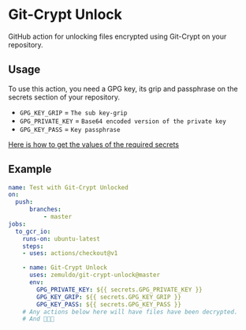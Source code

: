 # Git-Crypt Unlock

GitHub action for unlocking files encrypted using Git-Crypt on your repository.

## Usage

To use this action, you need a GPG key, its grip and passphrase on the secrets section of your repository.

- `GPG_KEY_GRIP` = `The sub key-grip`
- `GPG_PRIVATE_KEY` = `Base64 encoded version of the private key`
- `GPG_KEY_PASS` = `Key passphrase`

[Here is how to get the values of the required secrets](SETUP_KEYS.md)

## Example

```yml
name: Test with Git-Crypt Unlocked
on: 
  push:
      branches:    
          - master
jobs:
  to_gcr_io:
    runs-on: ubuntu-latest
    steps:
    - uses: actions/checkout@v1

    - name: Git-Crypt Unlock
      uses: zemuldo/git-crypt-unlock@master
      env: 
        GPG_PRIVATE_KEY: ${{ secrets.GPG_PRIVATE_KEY }}
        GPG_KEY_GRIP: ${{ secrets.GPG_KEY_GRIP }}
        GPG_KEY_PASS: ${{ secrets.GPG_KEY_PASS }}
    # Any actions below here will have files have been decrypted.
    # And 🚀🚀🚀
```